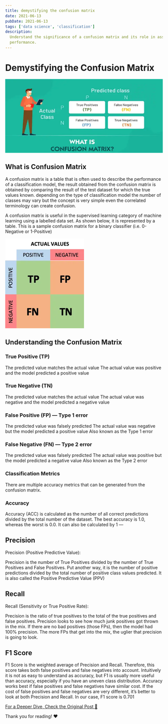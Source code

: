 ```yaml
---
title: demystifying the confusion matrix
date: 2021-06-13
pubDate: 2021-06-13
tags: ['data science', 'classification']
description:
  Understand the significance of a confusion matrix and its role in assessing classification model
  performance.
---
```


# Demystifying the Confusion Matrix

![Alt text](/images/demystifying-the-confusion-matrix.png)

## What is Confusion Matrix

A confusion matrix is a table that is often used to describe the performance of a classification
model, the result obtained from the confusion matrix is obtained by comparing the result of the test
dataset for which the true values known. depending on the type of classification model the number of
classes may vary but the concept is very simple even the correlated terminology can create
confusion.

A confusion matrix is useful in the supervised learning category of machine learning using a
labelled data set. As shown below, it is represented by a table. This is a sample confusion matrix
for a binary classifier (i.e. 0-Negative or 1-Positive)

![confusion-matrix](/images/confusion-matrix-1.png)

## Understanding the Confusion Matrix

### True Positive (TP)

The predicted value matches the actual value The actual value was positive and the model predicted a
positive value

### True Negative (TN)

The predicted value matches the actual value The actual value was negative and the model predicted a
negative value

### False Positive (FP) — Type 1 error

The predicted value was falsely predicted The actual value was negative but the model predicted a
positive value Also known as the Type 1 error

### False Negative (FN) — Type 2 error

The predicted value was falsely predicted The actual value was positive but the model predicted a
negative value Also known as the Type 2 error

### Classification Metrics

There are multiple accuracy metrics that can be generated from the confusion matrix.

### Accuracy

Accuracy (ACC) is calculated as the number of all correct predictions divided by the total number of
the dataset. The best accuracy is 1.0, whereas the worst is 0.0. It can also be calculated by 1 —

## Precision

Precision (Positive Predictive Value):

Precision is the number of True Positives divided by the number of True Positives and False
Positives. Put another way, it is the number of positive predictions divided by the total number of
positive class values predicted. It is also called the Positive Predictive Value (PPV)

## Recall

Recall (Sensitivity or True Positive Rate):

Precision is the ratio of true positives to the total of the true positives and false positives.
Precision looks to see how much junk positives got thrown in the mix. If there are no bad positives
(those FPs), then the model had 100% precision. The more FPs that get into the mix, the uglier that
precision is going to look.

## F1 Score

F1 Score is the weighted average of Precision and Recall. Therefore, this score takes both false
positives and false negatives into account. Intuitively it is not as easy to understand as accuracy,
but F1 is usually more useful than accuracy, especially if you have an uneven class distribution.
Accuracy works best if false positives and false negatives have similar cost. If the cost of false
positives and false negatives are very different, it’s better to look at both Precision and Recall.
In our case, F1 score is 0.701

[For a Deeper Dive, Check the Original Post 🔗](https://medium.com/@akladyous/confusion-matrix-9d1ac93deb6d)

Thank you for reading! ❤️
